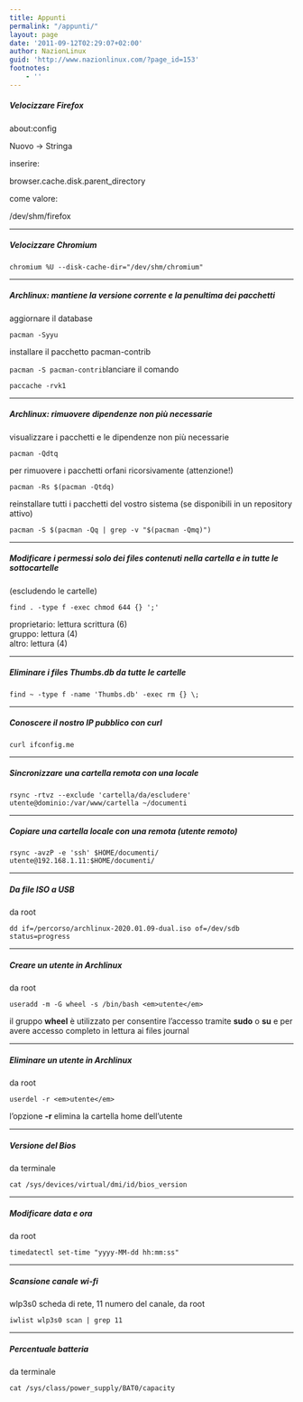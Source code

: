 ```yaml
---
title: Appunti
permalink: "/appunti/"
layout: page
date: '2011-09-12T02:29:07+02:00'
author: NazionLinux
guid: 'http://www.nazionlinux.com/?page_id=153'
footnotes:
    - ''
---
```


##### Velocizzare Firefox

about:config

Nuovo -&gt; Stringa

inserire:

browser.cache.disk.parent\_directory

come valore:

/dev/shm/firefox

---

##### Velocizzare Chromium

`chromium %U --disk-cache-dir="/dev/shm/chromium"`

---

##### Archlinux: mantiene la versione corrente e la penultima dei pacchetti

aggiornare il database

`pacman -Syyu`

installare il pacchetto pacman-contrib

`pacman -S pacman-contrib`</div>lanciare il comando

`paccache -rvk1`

---

##### Archlinux: rimuovere dipendenze non più necessarie

visualizzare i pacchetti e le dipendenze non più necessarie

`pacman -Qdtq`
    
per rimuovere i pacchetti orfani ricorsivamente (attenzione!)

`pacman -Rs $(pacman -Qtdq)`

reinstallare tutti i pacchetti del vostro sistema (se disponibili in un repository attivo)

`pacman -S $(pacman -Qq | grep -v "$(pacman -Qmq)")`

---

##### Modificare i permessi solo dei files contenuti nella cartella e in tutte le sottocartelle

(escludendo le cartelle)

`find . -type f -exec chmod 644 {} ';'`

proprietario: lettura scrittura (6)  
gruppo: lettura (4)  
altro: lettura (4)

---

##### Eliminare i files Thumbs.db da tutte le cartelle

`find ~ -type f -name 'Thumbs.db' -exec rm {} \;`

---

##### Conoscere il nostro IP pubblico con curl

`curl ifconfig.me`

---

##### Sincronizzare una cartella remota con una locale

`rsync -rtvz --exclude 'cartella/da/escludere' utente@dominio:/var/www/cartella ~/documenti`

---

##### Copiare una cartella locale con una remota (utente remoto)

`rsync -avzP -e 'ssh' $HOME/documenti/ utente@192.168.1.11:$HOME/documenti/`

---

##### Da file ISO a USB

da root

`dd if=/percorso/archlinux-2020.01.09-dual.iso of=/dev/sdb status=progress`

---

##### Creare un utente in Archlinux

da root

`useradd -m -G wheel -s /bin/bash <em>utente</em>`

il gruppo **wheel** è utilizzato per consentire l’accesso tramite **sudo** o **su** e per avere accesso completo in lettura ai files journal

---

##### Eliminare un utente in Archlinux

da root

`userdel -r <em>utente</em>`

l’opzione **-r** elimina la cartella home dell’utente

---

##### Versione del Bios

da terminale

`cat /sys/devices/virtual/dmi/id/bios_version`

---

##### Modificare data e ora

da root

`timedatectl set-time "yyyy-MM-dd hh:mm:ss"`

---

##### Scansione canale wi-fi

wlp3s0 scheda di rete, 11 numero del canale, da root

`iwlist wlp3s0 scan | grep 11`

---

##### Percentuale batteria

da terminale

`cat /sys/class/power_supply/BAT0/capacity`
